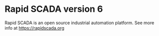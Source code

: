 # Rapid SCADA version 6
Rapid SCADA is an open source industrial automation platform. See more info at https://rapidscada.org
